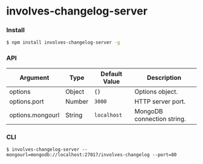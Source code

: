 # involves-changelog-server

### Install
```bash
$ npm install involves-changelog-server -g
```

### API
| Argument               | Type            | Default Value | Description                                                          |
|------------------------|-----------------|---------------|----------------------------------------------------------------------|
| options                | Object          | `{}`          | Options object.                                                      |
| options.port           | Number          | `3000`        | HTTP server port.                                                    |
| options.mongourl       | String          | `localhost`   | MongoDB connection string.                                           |

### CLI
```
$ involves-changelog-server --mongourl=mongodb://localhost:27017/involves-changelog --port=80
```
